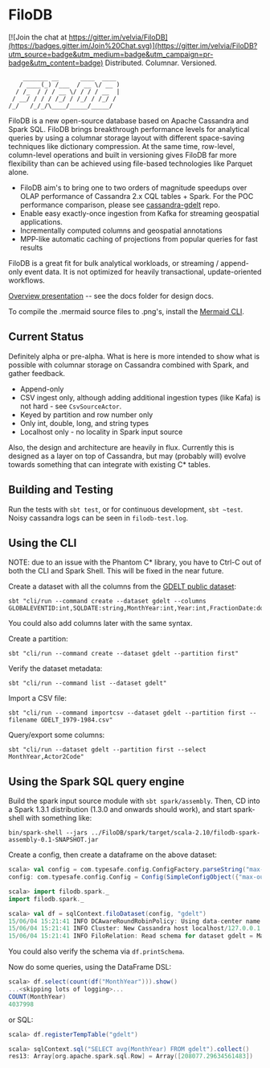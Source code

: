 # FiloDB

[![Join the chat at https://gitter.im/velvia/FiloDB](https://badges.gitter.im/Join%20Chat.svg)](https://gitter.im/velvia/FiloDB?utm_source=badge&utm_medium=badge&utm_campaign=pr-badge&utm_content=badge)
Distributed.  Columnar.  Versioned.

```
    _______ __      ____  ____ 
   / ____(_) /___  / __ \/ __ )
  / /_  / / / __ \/ / / / __  |
 / __/ / / / /_/ / /_/ / /_/ / 
/_/   /_/_/\____/_____/_____/  
```

FiloDB is a new open-source database based on Apache Cassandra and Spark SQL.  FiloDB brings breakthrough performance levels for analytical queries by using a columnar storage layout with different space-saving techniques like dictionary compression.  At the same time, row-level, column-level operations and built in versioning gives FiloDB far more flexibility than can be achieved using file-based technologies like Parquet alone.  

* FiloDB aim's to bring one to two orders of magnitude speedups over OLAP performance of Cassandra 2.x CQL tables + Spark.  For the POC performance comparison, please see [cassandra-gdelt](http://github.com/velvia/cassandra-gdelt) repo.
* Enable easy exactly-once ingestion from Kafka for streaming geospatial applications. 
* Incrementally computed columns and geospatial annotations
* MPP-like automatic caching of projections from popular queries for fast results

FiloDB is a great fit for bulk analytical workloads, or streaming / append-only event data.  It is not optimized for heavily transactional, update-oriented workflows.

[Overview presentation](http://velvia.github.io/presentations/2014-filodb/#/) -- see the docs folder for design docs.

To compile the .mermaid source files to .png's, install the [Mermaid CLI](http://knsv.github.io/mermaid/mermaidCLI.html).

## Current Status

Definitely alpha or pre-alpha.  What is here is more intended to show what is possible with columnar storage on Cassandra combined with Spark, and gather feedback.
- Append-only
- CSV ingest only, although adding additional ingestion types (like Kafa) is not hard - see `CsvSourceActor`.
- Keyed by partition and row number only
- Only int, double, long, and string types
- Localhost only - no locality in Spark input source

Also, the design and architecture are heavily in flux.  Currently this is designed as a layer on top of Cassandra, but may (probably will) evolve towards something that can integrate with existing C* tables.

## Building and Testing

Run the tests with `sbt test`, or for continuous development, `sbt ~test`.  Noisy cassandra logs can be seen in `filodb-test.log`.

## Using the CLI

NOTE: due to an issue with the Phantom C* library, you have to Ctrl-C out of both the CLI and Spark Shell.  This will be fixed in the near future.

Create a dataset with all the columns from the [GDELT public dataset](http://data.gdeltproject.org/documentation/GDELT-Data_Format_Codebook.pdf):

```
sbt "cli/run --command create --dataset gdelt --columns GLOBALEVENTID:int,SQLDATE:string,MonthYear:int,Year:int,FractionDate:double,Actor1Code:string,Actor1Name:string,Actor1CountryCode:string,Actor1KnownGroupCode:string,Actor1EthnicCode:string,Actor1Religion1Code:string,Actor1Religion2Code:string,Actor1Type1Code:string,Actor1Type2Code:string,Actor1Type3Code:string,Actor2Code:string,Actor2Name:string,Actor2CountryCode:string,Actor2KnownGroupCode:string,Actor2EthnicCode:string,Actor2Religion1Code:string,Actor2Religion2Code:string,Actor2Type1Code:string,Actor2Type2Code:string,Actor2Type3Code:string,IsRootEvent:int,EventCode:string,EventBaseCode:string,EventRootCode:string,QuadClass:int,GoldsteinScale:double,NumMentions:int,NumSources:int,NumArticles:int,AvgTone:double,Actor1Geo_Type:int,Actor1Geo_FullName:string,Actor1Geo_CountryCode:string,Actor1Geo_ADM1Code:string,Actor1Geo_Lat:double,Actor1Geo_Long:double,Actor1Geo_FeatureID:int,Actor2Geo_Type:int,Actor2Geo_FullName:string,Actor2Geo_CountryCode:string,Actor2Geo_ADM1Code:string,Actor2Geo_Lat:double,Actor2Geo_Long:double,Actor2Geo_FeatureID:int,ActionGeo_Type:int,ActionGeo_FullName:string,ActionGeo_CountryCode:string,ActionGeo_ADM1Code:string,ActionGeo_Lat:double,ActionGeo_Long:double,ActionGeo_FeatureID:int,DATEADDED:string,Actor1Geo_FullLocation:string,Actor2Geo_FullLocation:string,ActionGeo_FullLocation:string"
```

You could also add columns later with the same syntax.

Create a partition:

```
sbt "cli/run --command create --dataset gdelt --partition first"
```

Verify the dataset metadata:

```
sbt "cli/run --command list --dataset gdelt"
```

Import a CSV file:

```
sbt "cli/run --command importcsv --dataset gdelt --partition first --filename GDELT_1979-1984.csv"
```

Query/export some columns:

```
sbt "cli/run --dataset gdelt --partition first --select MonthYear,Actor2Code"
```

## Using the Spark SQL query engine

Build the spark input source module with `sbt spark/assembly`.  Then, CD into a Spark 1.3.1 distribution (1.3.0 and onwards should work), and start spark-shell with something like:

```
bin/spark-shell --jars ../FiloDB/spark/target/scala-2.10/filodb-spark-assembly-0.1-SNAPSHOT.jar
```

Create a config, then create a dataframe on the above dataset:

```scala
scala> val config = com.typesafe.config.ConfigFactory.parseString("max-outstanding-futures = 16")
config: com.typesafe.config.Config = Config(SimpleConfigObject({"max-outstanding-futures":16}))

scala> import filodb.spark._
import filodb.spark._

scala> val df = sqlContext.filoDataset(config, "gdelt")
15/06/04 15:21:41 INFO DCAwareRoundRobinPolicy: Using data-center name 'datacenter1' for DCAwareRoundRobinPolicy (if this is incorrect, please provide the correct datacenter name with DCAwareRoundRobinPolicy constructor)
15/06/04 15:21:41 INFO Cluster: New Cassandra host localhost/127.0.0.1:9042 added
15/06/04 15:21:41 INFO FiloRelation: Read schema for dataset gdelt = Map(ActionGeo_CountryCode -> Column(ActionGeo_CountryCode,gdelt,0,StringColumn,FiloSerializer,false,false), Actor1Geo_FullName -> Column(Actor1Geo_FullName,gdelt,0,StringColumn,FiloSerializer,false,false), Actor2Name -> Column(Actor2Name,gdelt,0,StringColumn,FiloSerializer,false,false), ActionGeo_ADM1Code -> Column(ActionGeo_ADM1Code,gdelt,0,StringColumn,FiloSerializer,false,false), Actor2CountryCode -> Column(Actor2CountryCode,gdelt,0,StringColumn,FiloSerializer,fals...
```

You could also verify the schema via `df.printSchema`.

Now do some queries, using the DataFrame DSL:

```scala
scala> df.select(count(df("MonthYear"))).show()
...<skipping lots of logging>...
COUNT(MonthYear)
4037998
```

or SQL:

```scala
scala> df.registerTempTable("gdelt")

scala> sqlContext.sql("SELECT avg(MonthYear) FROM gdelt").collect()
res13: Array[org.apache.spark.sql.Row] = Array([208077.29634561483])
```